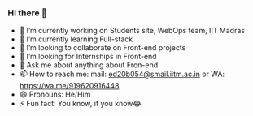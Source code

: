 ### Hi there 👋

<!--
**SagarDNG/SagarDNG** is a ✨ _special_ ✨ repository because its `README.md` (this file) appears on your GitHub profile.

Here are some ideas to get you started:
-->
- 🔭 I’m currently working on Students site, WebOps team, IIT Madras
- 🌱 I’m currently learning Full-stack
- 👯 I’m looking to collaborate on Front-end projects
- 🤔 I’m looking for Internships in Front-end
- 💬 Ask me about anything about Fron-end
- 📫 How to reach me: mail: ed20b054@smail.iitm.ac.in or WA: https://wa.me/919620916448
- 😄 Pronouns: He/Him
- ⚡ Fun fact: You know, if you know😂

